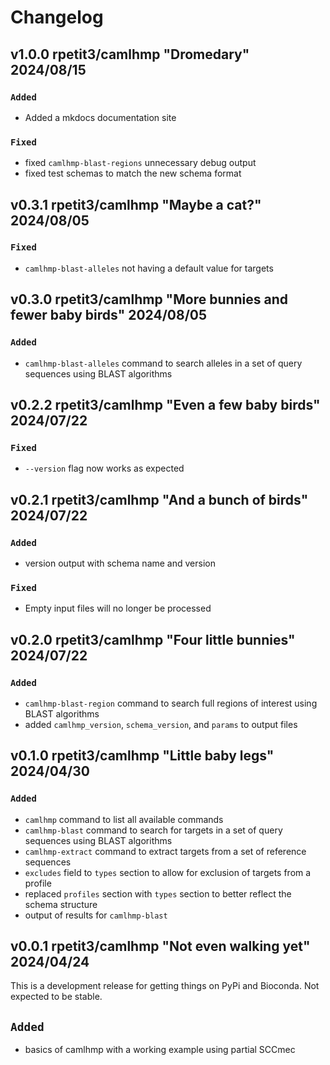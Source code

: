 
# Changelog

## v1.0.0 rpetit3/camlhmp "Dromedary" 2024/08/15

### `Added`

- Added a mkdocs documentation site

### `Fixed`

- fixed `camlhmp-blast-regions` unnecessary debug output
- fixed test schemas to match the new schema format

## v0.3.1 rpetit3/camlhmp "Maybe a cat?" 2024/08/05

### `Fixed`

- `camlhmp-blast-alleles` not having a default value for targets

## v0.3.0 rpetit3/camlhmp "More bunnies and fewer baby birds" 2024/08/05

### `Added`

- `camlhmp-blast-alleles` command to search alleles in a set of query sequences using BLAST algorithms

## v0.2.2 rpetit3/camlhmp "Even a few baby birds" 2024/07/22

### `Fixed`

- `--version` flag now works as expected

## v0.2.1 rpetit3/camlhmp "And a bunch of birds" 2024/07/22

### `Added`

- version output with schema name and version

### `Fixed`

- Empty input files will no longer be processed

## v0.2.0 rpetit3/camlhmp "Four little bunnies" 2024/07/22

### `Added`

- `camlhmp-blast-region` command to search full regions of interest using BLAST algorithms
- added `camlhmp_version`, `schema_version`, and `params` to output files

## v0.1.0 rpetit3/camlhmp "Little baby legs" 2024/04/30

### `Added`

- `camlhmp` command to list all available commands
- `camlhmp-blast` command to search for targets in a set of query sequences using BLAST algorithms
- `camlhmp-extract` command to extract targets from a set of reference sequences
- `excludes` field to `types` section to allow for exclusion of targets from a profile
- replaced `profiles` section with `types` section to better reflect the schema structure
- output of results for `camlhmp-blast`

## v0.0.1 rpetit3/camlhmp "Not even walking yet" 2024/04/24

This is a development release for getting things on PyPi and Bioconda. Not expected to be stable.

## `Added`

- basics of camlhmp with a working example using partial SCCmec
